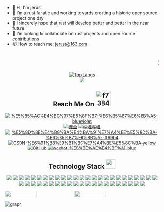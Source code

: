 - 👋 Hi, I'm jerust
- 👀 I'm a rust fanatic and working towards creating a historic open source project one day
- 🌱 I sincerely hope that rust will develop better and better in the near future
- 💞️ I'm looking to collaborate on rust projects and open source contributions
- 📫 How to reach me: jerust@163.com

<h2 align="center">
  <marquee>
    <b>
      <font color="#e66b6d">双</font>
      <font color="#e66d98">手</font>
      <font color="#e66cc6">合</font>
      <font color="#cc6de6">十</font>
      <font color="#9770e6">成</font>
      <font color="#6d93e6">为</font>
      <font color="#6fcde6">自</font>
      <font color="#72e6b6">己</font>
      <font color="#72e689">的</font>
      <font color="#99e670">神</font>, 
      <font color="#cde670">自</font>
      <font color="#e6df72">己</font>
      <font color="#e6c073">所</font>
      <font color="#e6a271">信</font>
      <font color="#e6796f">念</font>
      <font color="#e65454">的</font>
      <font color="#e63333">即</font>
      <font color="#e62c2c">是</font>
      <font color="#e60101">信</font>
      <font color="#e60101">仰</font>
    </b> 
  </marquee>
</h2>

<div align="center">
  <a href="https://github.com/jerust/github-readme-stats">
    <img src="https://github-readme-stats.vercel.app/api/top-langs/?username=jerust&layout=compact&theme=tokyonight" alt="Top Langs" />
  </a>
</div>

<div align="center">
  <img src="https://github-readme-stats.vercel.app/api?username=jerust&show_icons=true&theme=tokyonight" />
</div>

<!-- 联系我 -->
<h2 align="center">Reach Me On <img src="https://img-blog.csdnimg.cn/f7384c88956d4378b72e47548e19c9f8.gif" alt="f7384c88956d4378b72e47548e19c9f8.gif" width="50" /></h2>
<p align="center">
  <a href=""><img src="https://img.shields.io/badge/%E5%85%AC%E4%BC%97%E5%8F%B7-%E6%B5%B7%E6%8B%A5-blueviolet" alt="%E5%85%AC%E4%BC%97%E5%8F%B7-%E6%B5%B7%E6%8B%A5-blueviolet" /></a>
  <a href=""><img src="https://img.shields.io/badge/juejin-%E6%8E%98%E9%87%91-blue.svg" alt="掘金" /></a>
  <a href=""><img src="https://img.shields.io/badge/bilibili-%E5%93%94%E5%93%A9%E5%93%94%E5%93%A9-critical" alt="哔哩哔哩" /></a>
<a href=""><img src="https://img.shields.io/badge/%E5%8D%8E%E4%B8%BA%E4%BA%91%E7%A4%BE%E5%8C%BA-%E6%B5%B7%E6%8B%A5-ff69b4" alt="%E5%8D%8E%E4%B8%BA%E4%BA%91%E7%A4%BE%E5%8C%BA-%E6%B5%B7%E6%8B%A5-ff69b4" /></a>
  <a href=""><img src="https://img.shields.io/badge/CSDN-%E6%91%B8%E9%B1%BC%E7%A4%BE%E5%8C%BA-yellow" alt="CSDN-%E6%91%B8%E9%B1%BC%E7%A4%BE%E5%8C%BA-yellow" /></a>
<a href=""><img src="https://img.shields.io/badge/GitHub-%E5%AD%98%E5%82%A8%E5%BA%93-black.svg" alt="GitHub" /></a>
<a href=""><img src="https://img.shields.io/badge/wechat-%E5%BE%AE%E4%BF%A1-blue" alt="wechat-%E5%BE%AE%E4%BF%A1-blue" /></a>
</p>

<!-- 技术栈 -->
<h2 align="center">Technology Stack <img src="https://media.giphy.com/media/WUlplcMpOCEmTGBtBW/giphy.gif" width="30"></h2>
<p align="center">
  <img src="https://img.shields.io/badge/-Rust-%23E44D27?style=flat-square&logo=rust&logoColor=ffffff"/>
  <img src="https://img.shields.io/badge/-Go-blue?style=flat-square&logo=go&logoColor=ffffff"/>
  <img src="https://img.shields.io/badge/-Python-%23E44D27?style=flat-square&logo=python&logoColor=ffffff"/>
  <img src="https://img.shields.io/badge/c-%2300599C?style=flat-square&logo=c&logoColor=white"/>
  <img src="https://img.shields.io/badge/c++-%2300599C?style=flat-square&logo=c%2B%2B&logoColor=white"/>
  <img src="https://img.shields.io/badge/-HTML5-%23E44D27?style=flat-square&logo=html5&logoColor=ffffff"/>
  <img src="https://img.shields.io/badge/-CSS3-%231572B6?style=flat-square&logo=css3"/>
  <img src="https://img.shields.io/badge/-Git-black?style=flat-square&logo=git"/>
  <img src="https://img.shields.io/badge/-GitHub-181717?style=flat-square&logo=github"/>
  <img src="https://img.shields.io/badge/-GitLab-FCA121?style=flat-square&logo=gitlab"/>
  <img src="https://img.shields.io/badge/-Redis-black?style=flat-square&logo=Redis"/>
  <img src="https://img.shields.io/badge/-MySQL-black?style=flat-square&logo=mysql"/>
  <img src="https://img.shields.io/badge/-Oracle-black?style=flat-square&logo=oracle"/>
  <img src="https://img.shields.io/badge/-GraphQL-E10098?style=flat-square&logo=graphql"/>
  <img src="https://img.shields.io/badge/-PostgreSQL-336791?style=flat-square&logo=postgresql"/>
  <img src="https://img.shields.io/badge/-Docker-black?style=flat-square&logo=docker"/>
  <img src="https://img.shields.io/badge/-Nginx-%23009639?style=flat-square&logo=nginx&logoColor=white"/>
  <img src="https://img.shields.io/badge/PyTorch-%23EE4C2C?style=flat-square&logo=PyTorch&logoColor=white"/>
  <img src="https://img.shields.io/badge/TensorFlow-%23FF6F00?style=flat-square&logo=TensorFlow&logoColor=white"/>
  <img src="https://img.shields.io/badge/Keras-%23D00000?style=flat-square&logo=Keras&logoColor=white"/>
  <img src="https://img.shields.io/badge/scikit--learn-%23F7931E?style=flat-square&logo=scikit-learn&logoColor=white"/>
  <img src="https://img.shields.io/badge/SciPy-%230C55A5?style=flat-square&logo=scipy&logoColor=%white"/>
  <img src="https://img.shields.io/badge/pandas-%23150458?style=flat-square&logo=pandas&logoColor=white"/>
  <img src="https://img.shields.io/badge/numpy-%23013243?style=flat-square&logo=numpy&logoColor=white"/>
  <img src="https://img.shields.io/badge/django-%23092E20?style=flat-square&logo=django&logoColor=white"/>
  <img src="https://img.shields.io/badge/flask-%23000?style=flat-square&logo=flask&logoColor=white"/>
  <img src="https://img.shields.io/badge/Anaconda-%2344A833?style=flat-square&logo=anaconda&logoColor=white"/>
  <img src="https://img.shields.io/badge/-VSCode-%23007ACC?style=flat-square&logo=visual-studio-code"/>
  <img src="https://img.shields.io/badge/VIM-%2311AB00?style=flat-square&logo=vim&logoColor=white"/>
  <img src="https://img.shields.io/badge/sublime_text-%23575757?style=flat-square&logo=sublime-text&logoColor=important"/>
  <img src="https://img.shields.io/badge/CLion-black?style=flat-square&logo=clion&logoColor=white"/>
  <img src="https://img.shields.io/badge/pycharm-143?style=flat-square&logo=pycharm&logoColor=black&color=black&labelColor=green"/>
  <img src="https://img.shields.io/badge/jupyter-%23FA0F00?style=flat-square&logo=jupyter&logoColor=white"/>
  <img src="https://img.shields.io/badge/Notepad++-90E59A?style=flat-square&logo=notepad%2b%2b&logoColor=black"/>
  <img src="https://img.shields.io/badge/markdown-%23000000?style=flat-square&logo=markdown&logoColor=white"/>
  <img src="https://img.shields.io/badge/-Stackoverflow-FE7A16?style=flat-square&logo=stack-overflow&logoColor=white"/>
  <img src="https://img.shields.io/badge/Reddit-%23FF4500?style=flat-square&logo=Reddit&logoColor=white"/>
  <img src="https://img.shields.io/badge/Kaggle-035a7d?style=flat-square&logo=kaggle&logoColor=white"/>
  <img src="https://img.shields.io/badge/Arch%20Linux-1793D1?logo=arch-linux&logoColor=fff&style=flat-square"/>
  <img src="https://img.shields.io/badge/cent%20os-002260?style=flat-square&logo=centos&logoColor=F0F0F0"/>
  <img src="https://img.shields.io/badge/Linux-FCC624?style=flat-square&logo=linux&logoColor=black"/>
  <img src="https://img.shields.io/badge/mac%20os-000000?style=flat-square&logo=macos&logoColor=F0F0F0"/>
  <img src="https://img.shields.io/badge/-OpenBSD-%23FCC771?style=flat-square&logo=openbsd&logoColor=black"/>
  <img src="https://img.shields.io/badge/openSUSE-%2364B345?style=flat-square&logo=openSUSE&logoColor=white"/>
  <img src="https://img.shields.io/badge/Red%20Hat-EE0000?style=flat-square&logo=redhat&logoColor=white"/>
  <img src="https://img.shields.io/badge/Ubuntu-E95420?style=flat-square&logo=ubuntu&logoColor=white"/>
</p>

<!-- 
<p align = "center">
<img width="50%" src="https://github-readme-streak-stats.herokuapp.com/?user=jerust&show_icons=true&locale=en&layout=compact&theme=radical&line_height=0" />
</p>
-->

<div style="display: flex; width:100%">
  <img style="width:45%" src="https://github-contributor-stats.vercel.app/api?username=jerust&title_color=3498db&text_color=2ecc71&icon_color=3498db&bg_color=00000000&hide_border=true&show_icons=true&include_all_commits=true&count_private=true&disable_animations=true">
  <img style="width:45%" src="https://streak-stats.demolab.com/?user=jerust&hide_border=true&background=00000000&border=2980b9&stroke=2980b9&ring=27ae60&fire=27ae60&currStreakNum=2980b9&sideNums=2980b9&currStreakLabel=2980b9&sideLabels=2980b9&dates=2980b9">
</div>

<!--
![streak](https://github-contributor-stats.vercel.app/api?username=jerust&title_color=3498db&text_color=2ecc71&icon_color=3498db&bg_color=00000000&hide_border=true&show_icons=true&include_all_commits=true&count_private=true&disable_animations=true)
![streak](https://streak-stats.demolab.com/?user=jerust&hide_border=true&background=00000000&border=2980b9&stroke=2980b9&ring=27ae60&fire=27ae60&currStreakNum=2980b9&sideNums=2980b9&currStreakLabel=2980b9&sideLabels=2980b9&dates=2980b9)
-->

![graph](https://github-readme-activity-graph.vercel.app/graph?username=jerust&bg_color=0000000&color=2980b9&line=2980b9&point=27ae60&area_color=2980b9&area=true&hide_border=true)


